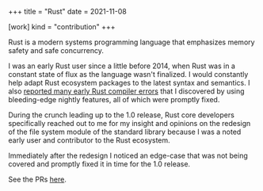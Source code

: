 +++
title = "Rust"
date = 2021-11-08

[work]
kind = "contribution"
+++

Rust is a modern systems programming language that emphasizes memory safety and safe concurrency.

I was an early Rust user since a little before 2014, when Rust was in a constant state of flux as the language wasn't finalized. I would constantly help adapt Rust ecosystem packages to the latest syntax and semantics. I also [reported many early Rust compiler errors](https://github.com/rust-lang/rust/issues?q=is%3Aissue+sort%3Aupdated-desc+author%3Ablaenk+is%3Aclosed) that I discovered by using bleeding-edge nightly features, all of which were promptly fixed.

During the crunch leading up to the 1.0 release, Rust core developers specifically reached out to me for my insight and opinions on the redesign of the file system module of the standard library because I was a noted early user and contributor to the Rust ecosystem.

Immediately after the redesign I noticed an edge-case that was not being covered and promptly fixed it in time for the 1.0 release.

See the PRs [here](https://github.com/rust-lang/rust/issues?q=author%3Ablaenk+is%3Aclosed).
